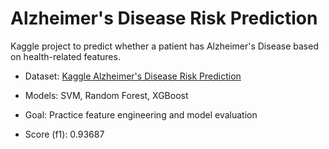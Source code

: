 # Alzheimer's Disease Risk Prediction
Kaggle project to predict whether a patient has Alzheimer's Disease based on health-related features.  
- Dataset: [Kaggle Alzheimer's Disease Risk Prediction](https://www.kaggle.com/competitions/alzheimers-disease-risk-prediction-eu-business/overview)  

- Models: SVM, Random Forest, XGBoost  
- Goal: Practice feature engineering and model evaluation
- Score (f1): 0.93687




